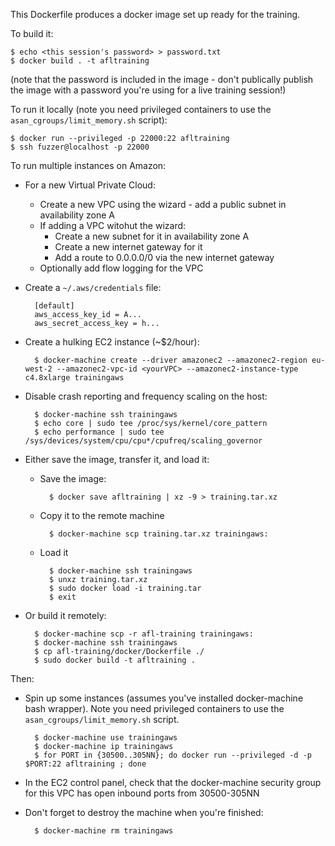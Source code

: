 This Dockerfile produces a docker image set up ready for the training.

To build it:

    $ echo <this session's password> > password.txt
    $ docker build . -t afltraining
(note that the password is included in the image - don't publically publish the image with a password you're using for a live training session!)

To run it locally (note you need privileged containers to use the `asan_cgroups/limit_memory.sh` script):

    $ docker run --privileged -p 22000:22 afltraining
    $ ssh fuzzer@localhost -p 22000

To run multiple instances on Amazon:

- For a new Virtual Private Cloud:
    - Create a new VPC using the wizard - add a public subnet in availability zone A
    - If adding a VPC witohut the wizard:
        - Create a new subnet for it in availability zone A
        - Create a new internet gateway for it
        - Add a route to 0.0.0.0/0 via the new internet gateway
    - Optionally add flow logging for the VPC
- Create a `~/.aws/credentials` file:

        [default]
        aws_access_key_id = A...
        aws_secret_access_key = h...
- Create a hulking EC2 instance (~$2/hour):

        $ docker-machine create --driver amazonec2 --amazonec2-region eu-west-2 --amazonec2-vpc-id <yourVPC> --amazonec2-instance-type c4.8xlarge trainingaws
- Disable crash reporting and frequency scaling on the host:

        $ docker-machine ssh trainingaws
        $ echo core | sudo tee /proc/sys/kernel/core_pattern
        $ echo performance | sudo tee /sys/devices/system/cpu/cpu*/cpufreq/scaling_governor
- Either save the image, transfer it, and load it:
    - Save the image:

            $ docker save afltraining | xz -9 > training.tar.xz
    - Copy it to the remote machine

            $ docker-machine scp training.tar.xz trainingaws:
    - Load it

            $ docker-machine ssh trainingaws
            $ unxz training.tar.xz
            $ sudo docker load -i training.tar
            $ exit
- Or build it remotely:

        $ docker-machine scp -r afl-training trainingaws:
        $ docker-machine ssh trainingaws
        $ cp afl-training/docker/Dockerfile ./
        $ sudo docker build -t afltraining .

Then:

- Spin up some instances (assumes you've installed docker-machine bash wrapper). Note you need privileged containers to use the `asan_cgroups/limit_memory.sh` script.

        $ docker-machine use trainingaws
        $ docker-machine ip trainingaws
        $ for PORT in {30500..305NN}; do docker run --privileged -d -p $PORT:22 afltraining ; done
- In the EC2 control panel, check that the docker-machine security group for this VPC has open inbound ports from 30500-305NN

- Don't forget to destroy the machine when you're finished:

        $ docker-machine rm trainingaws
